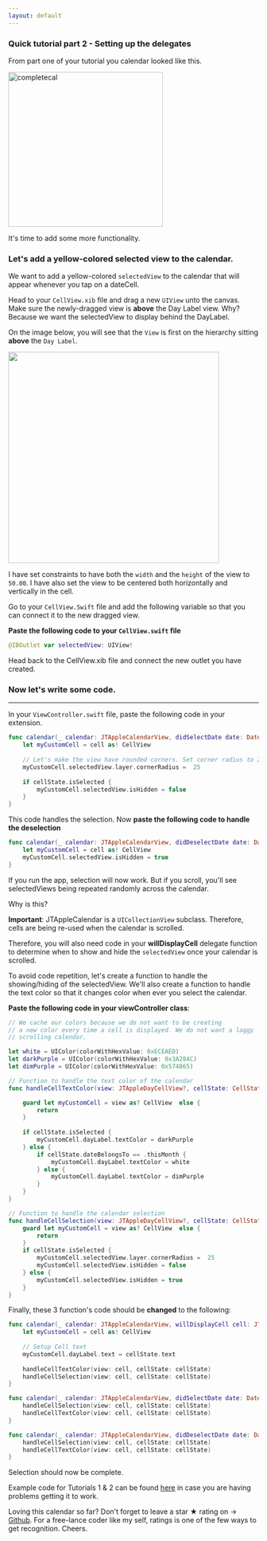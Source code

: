 ```yaml
---
layout: default
---
```



### Quick tutorial part 2 - Setting up the delegates

From part one of your tutorial you calendar looked like this.

<img width="311" alt="completecal" src="https://cloud.githubusercontent.com/assets/2439146/19029087/ad30b7ac-88f7-11e6-9ae5-b9d0ac5c837b.png">

It's time to add some more functionality.

### Let's add a yellow-colored selected view to the calendar.

We want to add a yellow-colored `selectedView` to the calendar that will appear whenever you tap on a dateCell.

Head to your `CellView.xib` file and drag a new `UIView` unto the canvas. Make sure the newly-dragged view is **above** the Day Label view. Why? Because we want the selectedView to display behind the DayLabel. 

On the image below, you will see that the `View` is first on the hierarchy sitting **above** the `Day Label`.

<img width="424" src="https://cloud.githubusercontent.com/assets/2439146/19415251/bafe16ea-931f-11e6-9fd7-6837fc932cc4.png">

I have set constraints to have both the `width` and the `height` of the view to `50.00`. I have also set the view to be centered both horizontally and vertically in the cell.

Go to your `CellView.Swift` file and add the following variable so that you can connect it to the new dragged view.

**Paste the following code to your `CellView.swift` file**

```swift
@IBOutlet var selectedView: UIView!
```

Head back to the CellView.xib file and connect the new outlet you have created.

### Now let's write some code.
___

In your `ViewController.swift` file, paste the following code in your extension.

```swift
func calendar(_ calendar: JTAppleCalendarView, didSelectDate date: Date, cell: JTAppleDayCellView?, cellState: CellState) {
    let myCustomCell = cell as! CellView
    
    // Let's make the view have rounded corners. Set corner radius to 25
    myCustomCell.selectedView.layer.cornerRadius =  25
    
    if cellState.isSelected {
        myCustomCell.selectedView.isHidden = false
    }
}
```

This code handles the selection. Now **paste the following code to handle the deselection**

```swift
func calendar(_ calendar: JTAppleCalendarView, didDeselectDate date: Date, cell: JTAppleDayCellView?, cellState: CellState) {
    let myCustomCell = cell as! CellView
    myCustomCell.selectedView.isHidden = true
}
```

If you run the app, selection will now work. But if you scroll, you'll see selectedViews being repeated randomly across the calendar.

Why is this?

**Important**: JTAppleCalendar is a `UICollectionView` subclass. Therefore, cells are being re-used when the calendar is scrolled. 

Therefore, you will also need code in your **willDisplayCell** delegate function to determine when to show and hide the `selectedView` once your calendar is scrolled.

To avoid code repetition, let's create a function to handle the showing/hiding of the selectedView. We'll also create a function to handle the text color so that it changes color when ever you select the calendar.

**Paste the following code in your viewController class**:

```swift
// We cache our colors because we do not want to be creating
// a new color every time a cell is displayed. We do not want a laggy
// scrolling calendar.

let white = UIColor(colorWithHexValue: 0xECEAED)
let darkPurple = UIColor(colorWithHexValue: 0x3A284C)
let dimPurple = UIColor(colorWithHexValue: 0x574865)
```

```swift
// Function to handle the text color of the calendar
func handleCellTextColor(view: JTAppleDayCellView?, cellState: CellState) {

	guard let myCustomCell = view as? CellView  else {
		return
	}
    
    if cellState.isSelected {
        myCustomCell.dayLabel.textColor = darkPurple
    } else {
        if cellState.dateBelongsTo == .thisMonth {
            myCustomCell.dayLabel.textColor = white
        } else {
            myCustomCell.dayLabel.textColor = dimPurple
        }
    }
}

// Function to handle the calendar selection
func handleCellSelection(view: JTAppleDayCellView?, cellState: CellState) {
    guard let myCustomCell = view as? CellView  else {
        return
    }
    if cellState.isSelected {
        myCustomCell.selectedView.layer.cornerRadius =  25
        myCustomCell.selectedView.isHidden = false
    } else {
        myCustomCell.selectedView.isHidden = true
    }
}
```

Finally, these 3 function's code should be **changed** to the following:

```swift
func calendar(_ calendar: JTAppleCalendarView, willDisplayCell cell: JTAppleDayCellView, date: Date, cellState: CellState) {
    let myCustomCell = cell as! CellView
    
    // Setup Cell text
    myCustomCell.dayLabel.text = cellState.text
    
    handleCellTextColor(view: cell, cellState: cellState)
    handleCellSelection(view: cell, cellState: cellState)
}

func calendar(_ calendar: JTAppleCalendarView, didSelectDate date: Date, cell: JTAppleDayCellView?, cellState: CellState) {
    handleCellSelection(view: cell, cellState: cellState)
    handleCellTextColor(view: cell, cellState: cellState)
}

func calendar(_ calendar: JTAppleCalendarView, didDeselectDate date: Date, cell: JTAppleDayCellView?, cellState: CellState) {
    handleCellSelection(view: cell, cellState: cellState)
    handleCellTextColor(view: cell, cellState: cellState)
}
```

Selection should now be complete.

Example code for Tutorials 1 & 2 can be found [here](https://github.com/patchthecode/CalendarTutorial) in case you are having problems getting it to work.

Loving this calendar so far? Don't forget to leave a star ★ rating on -> [Github](https://github.com/patchthecode/JTAppleCalendar). For a free-lance coder like my self, ratings is one of the few ways to get recognition. Cheers.